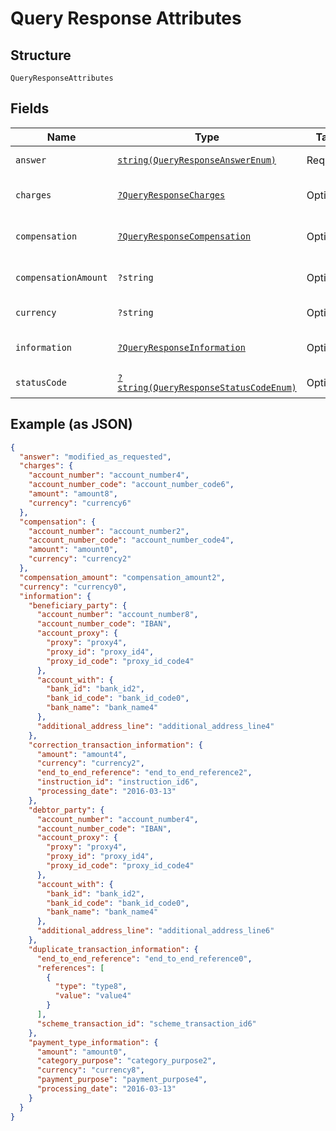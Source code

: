 
# Query Response Attributes

## Structure

`QueryResponseAttributes`

## Fields

| Name | Type | Tags | Description | Getter | Setter |
|  --- | --- | --- | --- | --- | --- |
| `answer` | [`string(QueryResponseAnswerEnum)`](../../doc/models/query-response-answer-enum.md) | Required | - | getAnswer(): string | setAnswer(string answer): void |
| `charges` | [`?QueryResponseCharges`](../../doc/models/query-response-charges.md) | Optional | - | getCharges(): ?QueryResponseCharges | setCharges(?QueryResponseCharges charges): void |
| `compensation` | [`?QueryResponseCompensation`](../../doc/models/query-response-compensation.md) | Optional | - | getCompensation(): ?QueryResponseCompensation | setCompensation(?QueryResponseCompensation compensation): void |
| `compensationAmount` | `?string` | Optional | - | getCompensationAmount(): ?string | setCompensationAmount(?string compensationAmount): void |
| `currency` | `?string` | Optional | - | getCurrency(): ?string | setCurrency(?string currency): void |
| `information` | [`?QueryResponseInformation`](../../doc/models/query-response-information.md) | Optional | - | getInformation(): ?QueryResponseInformation | setInformation(?QueryResponseInformation information): void |
| `statusCode` | [`?string(QueryResponseStatusCodeEnum)`](../../doc/models/query-response-status-code-enum.md) | Optional | - | getStatusCode(): ?string | setStatusCode(?string statusCode): void |

## Example (as JSON)

```json
{
  "answer": "modified_as_requested",
  "charges": {
    "account_number": "account_number4",
    "account_number_code": "account_number_code6",
    "amount": "amount8",
    "currency": "currency6"
  },
  "compensation": {
    "account_number": "account_number2",
    "account_number_code": "account_number_code4",
    "amount": "amount0",
    "currency": "currency2"
  },
  "compensation_amount": "compensation_amount2",
  "currency": "currency0",
  "information": {
    "beneficiary_party": {
      "account_number": "account_number8",
      "account_number_code": "IBAN",
      "account_proxy": {
        "proxy": "proxy4",
        "proxy_id": "proxy_id4",
        "proxy_id_code": "proxy_id_code4"
      },
      "account_with": {
        "bank_id": "bank_id2",
        "bank_id_code": "bank_id_code0",
        "bank_name": "bank_name4"
      },
      "additional_address_line": "additional_address_line4"
    },
    "correction_transaction_information": {
      "amount": "amount4",
      "currency": "currency2",
      "end_to_end_reference": "end_to_end_reference2",
      "instruction_id": "instruction_id6",
      "processing_date": "2016-03-13"
    },
    "debtor_party": {
      "account_number": "account_number4",
      "account_number_code": "IBAN",
      "account_proxy": {
        "proxy": "proxy4",
        "proxy_id": "proxy_id4",
        "proxy_id_code": "proxy_id_code4"
      },
      "account_with": {
        "bank_id": "bank_id2",
        "bank_id_code": "bank_id_code0",
        "bank_name": "bank_name4"
      },
      "additional_address_line": "additional_address_line6"
    },
    "duplicate_transaction_information": {
      "end_to_end_reference": "end_to_end_reference0",
      "references": [
        {
          "type": "type8",
          "value": "value4"
        }
      ],
      "scheme_transaction_id": "scheme_transaction_id6"
    },
    "payment_type_information": {
      "amount": "amount0",
      "category_purpose": "category_purpose2",
      "currency": "currency8",
      "payment_purpose": "payment_purpose4",
      "processing_date": "2016-03-13"
    }
  }
}
```

